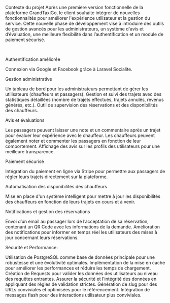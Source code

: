 Contexte du projet
Après une première version fonctionnelle de la plateforme GrandTaxiGo, le client souhaite intégrer de nouvelles fonctionnalités pour améliorer l'expérience utilisateur et la gestion du service. Cette nouvelle phase de développement vise à introduire des outils de gestion avancés pour les administrateurs, un système d'avis et d’évaluation, une meilleure flexibilité dans l’authentification et un module de paiement sécurisé.

​

Authentification améliorée

Connexion via Google et Facebook grâce à Laravel Socialite.
​

Gestion administrative

Un tableau de bord pour les administrateurs permettant de gérer les utilisateurs (chauffeurs et passagers).
Gestion et suivi des trajets avec des statistiques détaillées (nombre de trajets effectués, trajets annulés, revenus générés, etc.).
Outil de supervision des réservations et des disponibilités des chauffeurs.
​

Avis et évaluations

Les passagers peuvent laisser une note et un commentaire après un trajet pour évaluer leur expérience avec le chauffeur.
Les chauffeurs peuvent également noter et commenter les passagers en fonction de leur comportement.
Affichage des avis sur les profils des utilisateurs pour une meilleure transparence.
​

Paiement sécurisé

Intégration du paiement en ligne via Stripe pour permettre aux passagers de régler leurs trajets directement sur la plateforme.
​

Automatisation des disponibilités des chauffeurs

Mise en place d'un système intelligent pour mettre à jour les disponibilités des chauffeurs en fonction de leurs trajets en cours et à venir.
​

Notifications et gestion des réservations

Envoi d’un email au passager lors de l’acceptation de sa réservation, contenant un QR Code avec les informations de la demande.
Amélioration des notifications pour informer en temps réel les utilisateurs des mises à jour concernant leurs réservations.
​

Sécurité et Performance:

Utilisation de PostgreSQL comme base de données principale pour une robustesse et une évolutivité optimales.
Implémentation de la mise en cache pour améliorer les performances et réduire les temps de chargement.
Création de Requests pour valider les données des utilisateurs au niveau des requêtes entrantes.
Assurer la sécurité et l'intégrité des données en appliquant des règles de validation strictes.
Génération de slug pour des URLs conviviales et optimisées pour le référencement.
Intégration de messages flash pour des interactions utilisateur plus conviviales.
